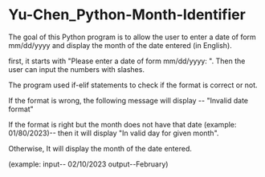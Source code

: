 # Yu-Chen_Python-Month-Identifier
The goal of this Python program is to allow the user to enter a date of form mm/dd/yyyy and display the month of the date entered (in English).

first, it starts with "Please enter a date of form mm/dd/yyyy: ". Then the user can input the numbers with slashes.

The program used if-elif statements to check if the format is correct or not.

If the format is wrong, the following message will display -- "Invalid date format"

If the format is right but the month does not have that date (example: 01/80/2023)-- then it will display "In valid day for given month".

Otherwise, It will display the month of the date entered.

(example: input-- 02/10/2023 output--February)
